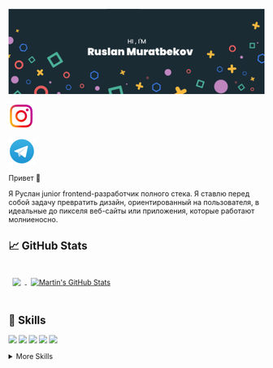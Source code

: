 [![Ruslan GitHub Banner](./assets/GitHubHeader.png)](https://www.instagram.com/lepeshka25/)

[![instagram](./assets/instagram.png)](https://www.instagram.com/lepeshka25/)

[![telegram](./assets/telegram.png)](https://t.me/lepeshka25)

Привет 👋

Я Руслан junior frontend-разработчик полного стека. Я ставлю перед собой задачу превратить дизайн, ориентированный на пользователя, в идеальные до пикселя веб-сайты или приложения, которые работают молниеносно.

## &#x1f4c8; GitHub Stats

<br>

<a href="https://github.com/lepeshka25">
  <img align="center" style="margin:0.5rem" src="https://github-readme-stats.vercel.app/api/top-langs/?username=lepeshka25&hide=html,css&title_color=ffffff&text_color=c9cacc&icon_color=4AB197&bg_color=1A2B34" />
</a>

<a href="https://github.com/lepeshka25">
  <img align="center" style="margin:0.5rem" src="https://github-readme-stats.vercel.app/api?username=lepeshka25&show_icons=true&line_height=27&count_private=true&title_color=ffffff&text_color=c9cacc&icon_color=4AB097&bg_color=1A2B34" alt="Martin's GitHub Stats" />
</a>

<br>
<br>

## 💼 Skills

![](https://img.shields.io/badge/Code-React-informational?style=flat&logo=react&logoColor=white&color=4AB197)
![](https://img.shields.io/badge/Code-Redux-informational?style=flat&logo=Redux&logoColor=white&color=4AB197)
![](https://img.shields.io/badge/Code-JavaScript-informational?style=flat&logo=JavaScript&logoColor=white&color=4AB197)
![](https://img.shields.io/badge/Code-TypeScript-informational?style=flat&logo=TypeScript&logoColor=white&color=4AB197)
![](https://img.shields.io/badge/Code-MySQL-informational?style=flat&logo=MySQL&logoColor=white&color=4AB197)

<details>
<summary>More Skills</summary>
<br>

![](https://img.shields.io/badge/Style-CSS-informational?style=flat&logo=css3&logoColor=white&color=4AB197)
![](https://img.shields.io/badge/Style-Sass-informational?style=flat&logo=Sass&logoColor=white&color=4AB197)

<br>

![](https://img.shields.io/badge/Tools-Netlify-informational?style=flat&logo=netlify&logoColor=white&color=4AB197)
![](https://img.shields.io/badge/Tools-NPM-informational?style=flat&logo=npm&logoColor=white&color=4AB197)
![](https://img.shields.io/badge/Tools-Postman-informational?style=flat&logo=Postman&logoColor=white&color=4AB197)
![](https://img.shields.io/badge/Tools-GitHub-informational?style=flat&logo=GitHub&logoColor=white&color=4AB197)

</details>